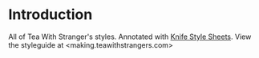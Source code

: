 # Introduction

All of Tea With Stranger's styles. Annotated with [Knife Style
Sheets](http://warpspire.com/kss/). View the styleguide at
<making.teawithstrangers.com>
